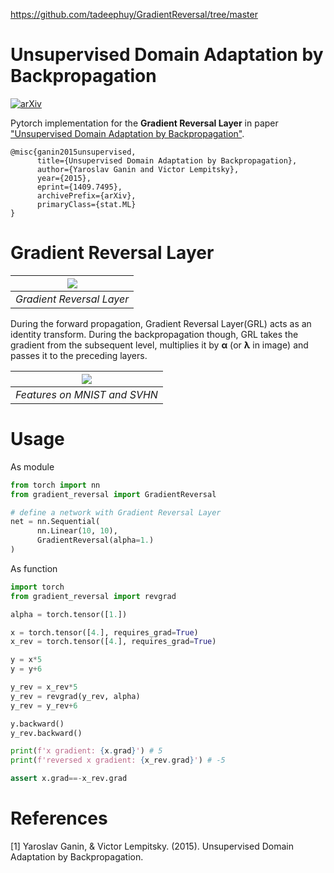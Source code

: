 
https://github.com/tadeephuy/GradientReversal/tree/master

# Unsupervised Domain Adaptation by Backpropagation
[![arXiv](https://img.shields.io/badge/arXiv-1409.7495-b31b1b.svg)](https://arxiv.org/abs/1409.7495)

Pytorch implementation for the **Gradient Reversal Layer** in paper ["Unsupervised Domain Adaptation by Backpropagation"](https://arxiv.org/abs/1409.7495).

```
@misc{ganin2015unsupervised,
      title={Unsupervised Domain Adaptation by Backpropagation}, 
      author={Yaroslav Ganin and Victor Lempitsky},
      year={2015},
      eprint={1409.7495},
      archivePrefix={arXiv},
      primaryClass={stat.ML}
}
```

# Gradient Reversal Layer


| ![](images/grl.png) | 
|:--:| 
| *Gradient Reversal Layer* |

During the forward
propagation, Gradient Reversal Layer(GRL) acts as an identity transform. During
the backpropagation though, GRL takes the gradient from
the subsequent level, multiplies it by **α** (or **λ** in image) and passes it to
the preceding layers.



| ![](images/result.png) | 
|:--:| 
| *Features on MNIST and SVHN* |


# Usage

As module
```python
from torch import nn
from gradient_reversal import GradientReversal

# define a network with Gradient Reversal Layer
net = nn.Sequential(
      nn.Linear(10, 10),
      GradientReversal(alpha=1.)
)
```

As function
```python
import torch
from gradient_reversal import revgrad

alpha = torch.tensor([1.])

x = torch.tensor([4.], requires_grad=True)
x_rev = torch.tensor([4.], requires_grad=True)

y = x*5
y = y+6

y_rev = x_rev*5
y_rev = revgrad(y_rev, alpha)
y_rev = y_rev+6

y.backward()
y_rev.backward()

print(f'x gradient: {x.grad}') # 5
print(f'reversed x gradient: {x_rev.grad}') # -5

assert x.grad==-x_rev.grad
```

# References

[1] Yaroslav Ganin, & Victor Lempitsky. (2015). Unsupervised Domain Adaptation by Backpropagation.
